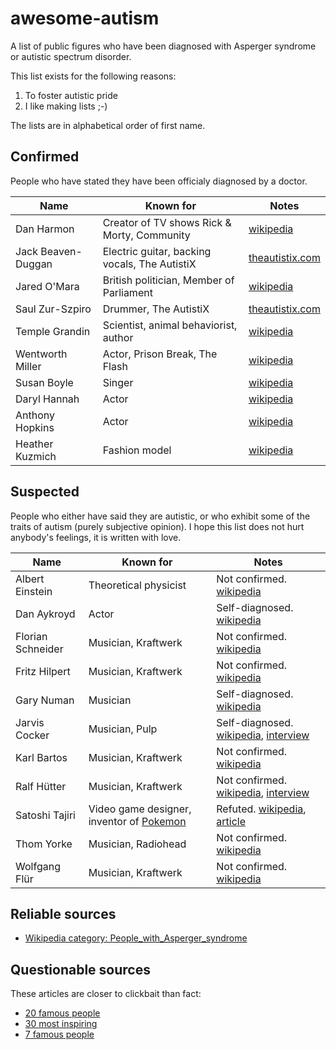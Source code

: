 # awesome-autism

A list of public figures who have been diagnosed with Asperger syndrome or autistic spectrum disorder.

This list exists for the following reasons:
1) To foster autistic pride
2) I like making lists ;-)

The lists are in alphabetical order of first name.

## Confirmed

People who have stated they have been officialy diagnosed by a doctor.

| Name               | Known for                             | Notes                                                               |
| ------------------ | ------------------------------------- | ------------------------------------------------------------------- |
| Dan Harmon         | Creator of TV shows Rick & Morty, Community    | [wikipedia](https://en.wikipedia.org/wiki/Dan_Harmon)       |
| Jack Beaven-Duggan | Electric guitar, backing vocals, The AutistiX | [theautistix.com](https://www.theautistix.com/)         |
| Jared O'Mara       | British politician, Member of Parliament | [wikipedia](https://en.wikipedia.org/wiki/Jared_O%27Mara) |
| Saul Zur-Szpiro    | Drummer, The AutistiX                 | [theautistix.com](https://www.theautistix.com/)                   |
| Temple Grandin     | Scientist, animal behaviorist, author | [wikipedia](https://en.wikipedia.org/wiki/Temple_Grandin)   |
| Wentworth Miller   | Actor, Prison Break, The Flash        | [wikipedia](https://en.wikipedia.org/wiki/Wentworth_Miller) |
| Susan Boyle        | Singer                                | [wikipedia](https://en.wikipedia.org/wiki/Susan_Boyle) |
| Daryl Hannah       | Actor                                 | [wikipedia](https://en.wikipedia.org/wiki/Daryl_Hannah) |
| Anthony Hopkins    | Actor                                 | [wikipedia](https://en.wikipedia.org/wiki/Anthony_Hopkins) |
| Heather Kuzmich    | Fashion model                         | [wikipedia](https://en.wikipedia.org/wiki/Heather_Kuzmich) |

## Suspected

People who either have said they are autistic, or who exhibit some of the traits of autism (purely subjective opinion). I hope this list does not hurt anybody's feelings, it is written with love.

| Name             | Known for                           | Notes                                                                             |
| ------------------ | ------------------------------------- | ----------------------------------------------------------------------------- |
| Albert Einstein  | Theoretical physicist               | Not confirmed. [wikipedia](https://en.wikipedia.org/wiki/Albert_Einstein)
| Dan Aykroyd      | Actor                               | Self-diagnosed. [wikipedia](https://en.wikipedia.org/wiki/Dan_Aykroyd)    |
| Florian Schneider | Musician, Kraftwerk                | Not confirmed. [wikipedia](https://en.wikipedia.org/wiki/Florian_Schneider)
| Fritz Hilpert    | Musician, Kraftwerk                 | Not confirmed. [wikipedia](https://en.wikipedia.org/wiki/Fritz_Hilpert)
| Gary Numan       | Musician                            | Self-diagnosed. [wikipedia](https://en.wikipedia.org/wiki/Gary_Numan) |
| Jarvis Cocker    | Musician, Pulp                      | Self-diagnosed. [wikipedia](https://en.wikipedia.org/wiki/Jarvis_Cocker), [interview](https://www.theguardian.com/music/2008/nov/24/jarvis-cocker-pulp-pop-music) |
| Karl Bartos      | Musician, Kraftwerk                 | Not confirmed. [wikipedia](https://en.wikipedia.org/wiki/Karl_Bartos)
| Ralf Hütter      | Musician, Kraftwerk                 | Not confirmed. [wikipedia](https://en.wikipedia.org/wiki/Ralf_H%C3%BCtter), [interview](https://www.theguardian.com/music/2009/jun/19/kraftwerk-hutter-manchester-international) |
| Satoshi Tajiri   | Video game designer, inventor of [Pokemon](https://en.wikipedia.org/wiki/Pok%C3%A9mon) | Refuted. [wikipedia](https://en.wikipedia.org/wiki/Satoshi_Tajiri), [article](https://www.videogameschronicle.com/news/a-popular-claim-about-pokemons-creator-has-been-debunked/) |
| Thom Yorke       | Musician, Radiohead                 | Not confirmed. [wikipedia](https://en.wikipedia.org/wiki/Thom_Yorke)
| Wolfgang Flür    | Musician, Kraftwerk                 | Not confirmed. [wikipedia](https://en.wikipedia.org/wiki/Wolfgang_Fl%C3%BCr)

## Reliable sources

- [Wikipedia category: People_with_Asperger_syndrome](https://en.wikipedia.org/wiki/Category:People_with_Asperger_syndrome)

## Questionable sources

These articles are closer to clickbait than fact:

- [20 famous people](https://behavioral-innovations.com/blog/20-famous-people-with-autism-spectrum-disorder-asd/)
- [30 most inspiring](https://www.appliedbehavioranalysisprograms.com/historys-30-most-inspiring-people-on-the-autism-spectrum/)
- [7 famous people](https://www.psycom.net/autism-famous-people)

